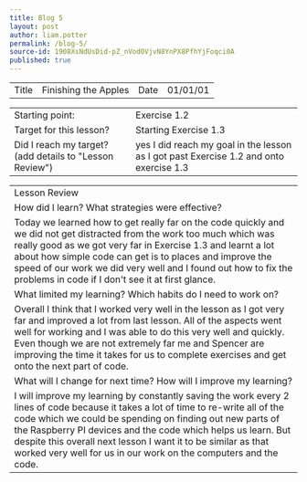 ```yaml
---
title: Blog 5
layout: post
author: liam.potter
permalink: /blog-5/
source-id: 1908XsNdUsDid-pZ_nVod0VjvN8YnPX8PfhYjFoqci0A
published: true
---
```

<table>
  <tr>
    <td>Title</td>
    <td>Finishing the Apples</td>
    <td>Date</td>
    <td>01/01/01</td>
  </tr>
</table>


<table>
  <tr>
    <td>Starting point:</td>
    <td>Exercise 1.2 </td>
  </tr>
  <tr>
    <td>Target for this lesson?</td>
    <td>Starting Exercise 1.3</td>
  </tr>
  <tr>
    <td>Did I reach my target? 
(add details to "Lesson Review")</td>
    <td>yes I did reach my goal in the lesson as I got past Exercise 1.2 and onto exercise 1.3 </td>
  </tr>
</table>


<table>
  <tr>
    <td>Lesson Review</td>
  </tr>
  <tr>
    <td>How did I learn? What strategies were effective? </td>
  </tr>
  <tr>
    <td>Today we learned how to get really far on the code quickly and we did not get distracted from the work too much which was really good as we got very far in Exercise 1.3 and learnt a lot about how simple code can get is to places and improve the speed of our work we did very well and I found out how to fix the problems in code if I don't see it at first glance.</td>
  </tr>
  <tr>
    <td>What limited my learning? Which habits do I need to work on? </td>
  </tr>
  <tr>
    <td>Overall I think that I worked very well in the lesson as I got very far and improved a lot from last lesson. All of the aspects went well for working and I was able to do this very well and quickly. Even though we are not extremely far me and Spencer are improving the time it takes for us to complete exercises and get onto the next part of code.</td>
  </tr>
  <tr>
    <td>What will I change for next time? How will I improve my learning?</td>
  </tr>
  <tr>
    <td>I will improve my learning by constantly saving the work every 2 lines of code because it takes a lot of time to re-write all of the code which we could be spending on finding out new parts of the Raspberry PI devices and the code which helps us learn. But despite this overall next lesson I want it to be similar as that worked very well for us in our work on the computers and the code.</td>
  </tr>
</table>


